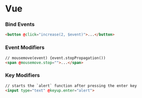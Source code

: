 # Vue

### Bind Events

```html
<button @click="increase(2, $event)">...</button>
```

### Event Modifiers

```html
// mousemove(event) {event.stopPropagation())
<span @mousemove.stop="">...</span>
```

### Key Modifiers

```html
// starts the `alert` function after pressing the enter key
<input type="text" @keyup.enter="alert">
```
